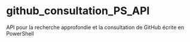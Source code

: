# github_consultation_PS_API
API pour la recherche approfondie et la consultation de GitHub écrite en PowerShell
